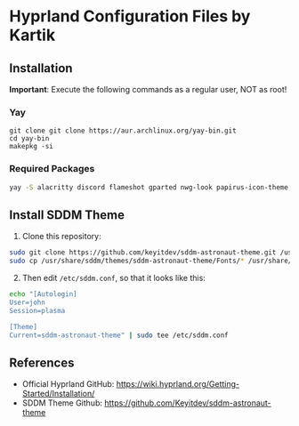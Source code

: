 # Hyprland Configuration Files by Kartik

## Installation

**Important**: Execute the following commands as a regular user, NOT as root!
### Yay
```
git clone git clone https://aur.archlinux.org/yay-bin.git
cd yay-bin
makepkg -si
```
### Required Packages

``` bash
yay -S alacritty discord flameshot gparted nwg-look papirus-icon-theme rofi thunar thunar-archive-plugin thunar-media-tags-plugin thunar-shares-plugin thunar-vcs-plugin thunar-volman sddm-git
```

## Install SDDM Theme


1. Clone this repository:
```sh
sudo git clone https://github.com/keyitdev/sddm-astronaut-theme.git /usr/share/sddm/themes/sddm-astronaut-theme
sudo cp /usr/share/sddm/themes/sddm-astronaut-theme/Fonts/* /usr/share/fonts/
```

2. Then edit `/etc/sddm.conf`, so that it looks like this:
```sh
echo "[Autologin]
User=john
Session=plasma

[Theme]
Current=sddm-astronaut-theme" | sudo tee /etc/sddm.conf
```




## References
- Official Hyprland GitHub: <https://wiki.hyprland.org/Getting-Started/Installation/>
- SDDM Theme Github: <https://github.com/Keyitdev/sddm-astronaut-theme>
